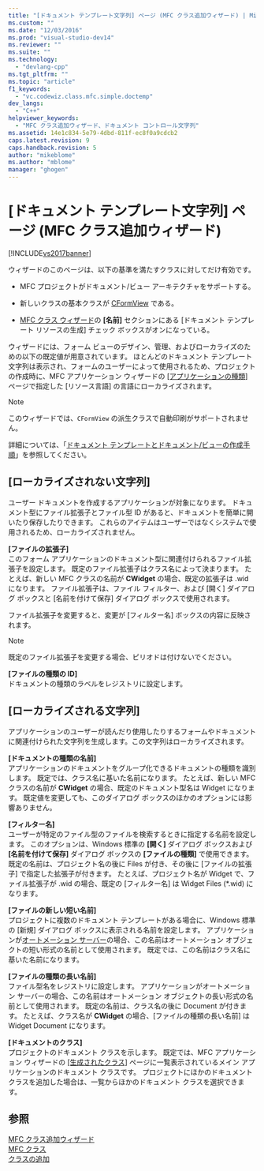 ```yaml
---
title: "[ドキュメント テンプレート文字列] ページ (MFC クラス追加ウィザード) | Microsoft Docs"
ms.custom: ""
ms.date: "12/03/2016"
ms.prod: "visual-studio-dev14"
ms.reviewer: ""
ms.suite: ""
ms.technology: 
  - "devlang-cpp"
ms.tgt_pltfrm: ""
ms.topic: "article"
f1_keywords: 
  - "vc.codewiz.class.mfc.simple.doctemp"
dev_langs: 
  - "C++"
helpviewer_keywords: 
  - "MFC クラス追加ウィザード、ドキュメント コントロール文字列"
ms.assetid: 14e1c834-5e79-4dbd-811f-ec8f0a9cdcb2
caps.latest.revision: 9
caps.handback.revision: 5
author: "mikeblome"
ms.author: "mblome"
manager: "ghogen"
---
```

# [ドキュメント テンプレート文字列] ページ (MFC クラス追加ウィザード)
[!INCLUDE[vs2017banner](../../assembler/inline/includes/vs2017banner.md)]

ウィザードのこのページは、以下の基準を満たすクラスに対してだけ有効です。  
  
-   MFC プロジェクトがドキュメント\/ビュー アーキテクチャをサポートする。  
  
-   新しいクラスの基本クラスが [CFormView](../../mfc/reference/cformview-class.md) である。  
  
-   [MFC クラス ウィザード](../../mfc/reference/mfc-add-class-wizard.md)の **\[名前\]** セクションにある \[ドキュメント テンプレート リソースの生成\] チェック ボックスがオンになっている。  
  
 ウィザードには、フォーム ビューのデザイン、管理、およびローカライズのための以下の既定値が用意されています。  ほとんどのドキュメント テンプレート文字列は表示され、フォームのユーザーによって使用されるため、プロジェクトの作成時に、MFC アプリケーション ウィザードの [&#91;アプリケーションの種類&#93;](../Topic/Application%20Type,%20MFC%20Application%20Wizard.md) ページで指定した \[リソース言語\] の言語にローカライズされます。  
  
> [!NOTE]
>  このウィザードでは、`CFormView` の派生クラスで自動印刷がサポートされません。  
  
 詳細については、「[ドキュメント テンプレートとドキュメント\/ビューの作成手順](../../mfc/document-templates-and-the-document-view-creation-process.md)」を参照してください。  
  
## \[ローカライズされない文字列\]  
 ユーザー ドキュメントを作成するアプリケーションが対象になります。  ドキュメント型にファイル拡張子とファイル型 ID があると、ドキュメントを簡単に開いたり保存したりできます。  これらのアイテムはユーザーではなくシステムで使用されるため、ローカライズされません。  
  
 **\[ファイルの拡張子\]**  
 このフォーム アプリケーションのドキュメント型に関連付けられるファイル拡張子を設定します。  既定のファイル拡張子はクラス名によって決まります。  たとえば、新しい MFC クラスの名前が **CWidget** の場合、既定の拡張子は .wid になります。  ファイル拡張子は、ファイル フィルター、および \[開く\] ダイアログ ボックスと \[名前を付けて保存\] ダイアログ ボックスで使用されます。  
  
 ファイル拡張子を変更すると、変更が \[フィルター名\] ボックスの内容に反映されます。  
  
> [!NOTE]
>  既定のファイル拡張子を変更する場合、ピリオドは付けないでください。  
  
 **\[ファイルの種類の ID\]**  
 ドキュメントの種類のラベルをレジストリに設定します。  
  
## \[ローカライズされる文字列\]  
 アプリケーションのユーザーが読んだり使用したりするフォームやドキュメントに関連付けられた文字列を生成します。この文字列はローカライズされます。  
  
 **\[ドキュメントの種類の名前\]**  
 アプリケーションのドキュメントをグループ化できるドキュメントの種類を識別します。  既定では、クラス名に基いた名前になります。  たとえば、新しい MFC クラスの名前が **CWidget** の場合、既定のドキュメント型名は Widget になります。  既定値を変更しても、このダイアログ ボックスのほかのオプションには影響ありません。  
  
 **\[フィルター名\]**  
 ユーザーが特定のファイル型のファイルを検索するときに指定する名前を設定します。  このオプションは、Windows 標準の **\[開く\]** ダイアログ ボックスおよび **\[名前を付けて保存\]** ダイアログ ボックスの **\[ファイルの種類\]** で使用できます。  既定の名前は、プロジェクト名の後に Files が付き、その後に \[ファイルの拡張子\] で指定した拡張子が付きます。  たとえば、プロジェクト名が Widget で、ファイル拡張子が .wid の場合、既定の \[フィルター名\] は Widget Files \(\*.wid\) になります。  
  
 **\[ファイルの新しい短い名前\]**  
 プロジェクトに複数のドキュメント テンプレートがある場合に、Windows 標準の \[新規\] ダイアログ ボックスに表示される名前を設定します。  アプリケーションが[オートメーション サーバー](../../mfc/automation-servers.md)の場合、この名前はオートメーション オブジェクトの短い形式の名前として使用されます。  既定では、この名前はクラス名に基いた名前になります。  
  
 **\[ファイルの種類の長い名前\]**  
 ファイル型名をレジストリに設定します。  アプリケーションがオートメーション サーバーの場合、この名前はオートメーション オブジェクトの長い形式の名前として使用されます。  既定の名前は、クラス名の後に Document が付きます。  たとえば、クラス名が **CWidget** の場合、\[ファイルの種類の長い名前\] は Widget Document になります。  
  
 **\[ドキュメントのクラス\]**  
 プロジェクトのドキュメント クラスを示します。  既定では、MFC アプリケーション ウィザードの [&#91;生成されたクラス&#93;](../../mfc/reference/generated-classes-mfc-application-wizard.md) ページに一覧表示されているメイン アプリケーションのドキュメント クラスです。  プロジェクトにほかのドキュメント クラスを追加した場合は、一覧からほかのドキュメント クラスを選択できます。  
  
## 参照  
 [MFC クラス追加ウィザード](../../mfc/reference/mfc-add-class-wizard.md)   
 [MFC クラス](../../mfc/reference/adding-an-mfc-class.md)   
 [クラスの追加](../Topic/Adding%20a%20Class%20\(Visual%20C++\).md)